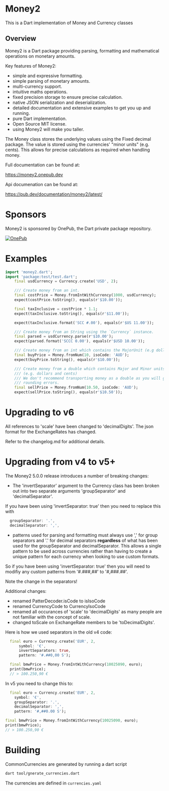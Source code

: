 # Money2

This is a Dart implementation of Money and Currency classes 

## Overview

Money2 is a Dart package providing parsing, formatting and mathematical operations on monetary amounts.

Key features of Money2:
* simple and expressive formatting.
* simple parsing of monetary amounts.
* multi-currency support.
* intuitive maths operations.
* fixed precision storage to ensure precise calculation.
* native JSON serialization and deserialization.
* detailed documentation and extensive examples to get you up and running.
* pure Dart implementation.
* Open Source MIT license.
* using Money2 will make you taller.


The Money class stores the underlying values using the Fixed decimal package. The value is stored using the currencies' "minor units" (e.g. cents).
This allows for precise calculations as required when handling money.

Full documentation can be found at: 

https://money2.onepub.dev


Api documenation can be found at:

https://pub.dev/documentation/money2/latest/

# Sponsors

Money2 is sponsored by OnePub, the Dart private package repository.

<a href="https://onepub.dev">![OnePub](https://github.com/onepub-dev/money.dart/blob/master/images/LogoAndByLine.png?raw=true)</a>



# Examples


```dart
import 'money2.dart';
import 'package:test/test.dart';
    final usdCurrency = Currency.create('USD', 2);

    /// Create money from an int.
    final costPrice = Money.fromIntWithCurrency(1000, usdCurrency);
    expect(costPrice.toString(), equals(r'$10.00'));

    final taxInclusive = costPrice * 1.1;
    expect(taxInclusive.toString(), equals(r'$11.00'));

    expect(taxInclusive.format('SCC #.00'), equals(r'$US 11.00'));

    /// Create money from an String using the `Currency` instance.
    final parsed = usdCurrency.parse(r'$10.00');
    expect(parsed.format('SCCC 0.00'), equals(r'$USD 10.00'));

    /// Create money from an int which contains the MajorUnit (e.g dollars)
    final buyPrice = Money.fromNum(10, isoCode: 'AUD');
    expect(buyPrice.toString(), equals(r'$10.00'));

    /// Create money from a double which contains Major and Minor units
    /// (e.g. dollars and cents)
    /// We don't recommend transporting money as a double as you will get
    /// rounding errors.
    final sellPrice = Money.fromNum(10.50, isoCode: 'AUD');
    expect(sellPrice.toString(), equals(r'$10.50'));
```

# Upgrading to v6
All references to 'scale' have been changed to 'decimalDigits'.
The json format for the ExchangeRates has changed.

Refer to the changelog.md for additional details.


# Upgrading from v4 to v5+
The Money2 5.0.0 release introduces a number of breaking changes:

- The 'invertSeparator' argument to the Currency class has been broken out 
into two separate arguments 'groupSeparator' and 'decimalSeparator'. 

If you have been using 'invertSeparator: true' then you need to replace this with
```dart
  groupSeparator: '.',
  decimalSeparator: ',',
```
- patterns used for parsing and formatting must always use ',' for group separators
and '.' for decimal separators **regardless** of what has been used for the
groupSeparator and decimalSeparator. This allows a single pattern to be used across currencies rather than having
to create a unique pattern for each currency when looking to use custom formats.

So if you have been using 'invertSeparator: true' then you will 
need to modifiy any custom patterns from '#.###,##' to '#,###.##'.

Note the change in the separators!


Additional changes:

- renamed PatterDecoder.isCode to isIsoCode
- renamed CurrencyCode to CurrencyIsoCode
- renamed all occurances of 'scale' to 'decimalDigits' as many people
  are not familiar with the concept of scale.
- changed toScale on ExchangeRate members to be 'toDecimalDigits'.



Here is how we used separators in the old v4 code:

```dart
  final euro = Currency.create('EUR', 2,
      symbol: '€',
      invertSeparators: true,
      pattern: '#.##0,00 S');

  final bmwPrice = Money.fromIntWithCurrency(10025090, euro);
  print(bmwPrice);
  // > 100.250,90 €
  ```

  In v5 you need to change this to:

  ```dart
    final euro = Currency.create('EUR', 2,
      symbol: '€',
      groupSeparator: '.',
      decimalSeparator: ',',
      pattern: '#,##0.00 S');

  final bmwPrice = Money.fromIntWithCurrency(10025090, euro);
  print(bmwPrice);
  // > 100.250,90 €
  ```

 # Building

 CommonCurrencies are generated by running a dart script 

 ```bash
 dart tool/gnerate_currencies.dart
 ```

 The currencies are defined in `currencies.yaml`



